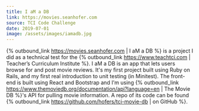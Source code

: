 ```yaml
---
title: I aM a DB
link: https://movies.seanhofer.com
source: TCI Code Challenge
date: 2019-07-01
image: /assets/images/iamadb.jpg
---
```

{% outbound_link https://movies.seanhofer.com | I aM a DB %} is a project I did as a technical test for the {% outbound_link https://www.teachtci.com | Teacher&#8217;s Curriculum Institute %}. I aM a DB is an app that lets users browse for and post movie reviews. It's my first project built using Ruby on Rails, and my first real introduction to unit testing (in Minitest). The front-end is built using React and Bootstrap and I'm using {% outbound_link https://www.themoviedb.org/documentation/api?language=en  | The Movie DB %}'s API for pulling movie information. A repo of its code can be found {% outbound_link https://github.com/hofers/tci-movie-db | on GitHub %}.